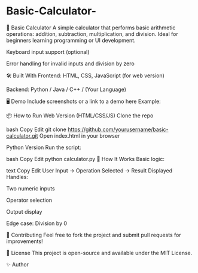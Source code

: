 # Basic-Calculator-
🧮 Basic Calculator
A simple calculator that performs basic arithmetic operations: addition, subtraction, multiplication, and division. Ideal for beginners learning programming or UI development.

Keyboard input support (optional)

Error handling for invalid inputs and division by zero

🛠️ Built With
Frontend: HTML, CSS, JavaScript (for web version)

Backend: Python / Java / C++ / (Your Language)

🖥️ Demo
Include screenshots or a link to a demo here
Example:

📦 How to Run
Web Version (HTML/CSS/JS)
Clone the repo

bash
Copy
Edit
git clone https://github.com/yourusername/basic-calculator.git
Open index.html in your browser

Python Version
Run the script:

bash
Copy
Edit
python calculator.py
🧠 How It Works
Basic logic:

text
Copy
Edit
User Input → Operation Selected → Result Displayed
Handles:

Two numeric inputs

Operator selection

Output display

Edge case: Division by 0

🤝 Contributing
Feel free to fork the project and submit pull requests for improvements!

📄 License
This project is open-source and available under the MIT License.

✨ Author
